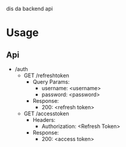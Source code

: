 dis da backend api

# Usage

## Api

* /auth
  * GET /refreshtoken
    * Query Params:
      * username: \<username\>
      * password: \<password\>
    * Response:
      * 200: \<refresh token\>
  * GET /accesstoken
    * Headers:
      * Authorization: \<Refresh Token\>
    * Response:
      * 200: \<access token\>

